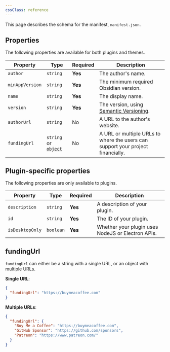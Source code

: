 ```yaml
---
cssClass: reference
---
```


This page describes the schema for the manifest, `manifest.json`.

## Properties

The following properties are available for both plugins and themes.

| Property        | Type                                | Required | Description                                                                     |
| --------------- | ----------------------------------- | -------- | ------------------------------------------------------------------------------- |
| `author`        | `string`                            | **Yes**  | The author's name.                                                              |
| `minAppVersion` | `string`                            | **Yes**  | The minimum required Obsidian version.                                          |
| `name`          | `string`                            | **Yes**  | The display name.                                                               |
| `version`       | `string`                            | **Yes**  | The version, using [Semantic Versioning](https://semver.org/).                  |
| `authorUrl`     | `string`                            | No       | A URL to the author's website.                                                  |
| `fundingUrl`    | `string` or [`object`](#fundingurl) | No       | A URL or multiple URLs to where the users can support your project financially. |

## Plugin-specific properties

The following properties are only available to plugins.

| Property        | Type      | Required | Description                                       |
| --------------- | --------- | -------- | ------------------------------------------------- |
| `description`   | `string`  | **Yes**  | A description of your plugin.                     |
| `id`            | `string`  | **Yes**  | The ID of your plugin.                            |
| `isDesktopOnly` | `boolean` | **Yes**  | Whether your plugin uses NodeJS or Electron APIs. |

## fundingUrl

`fundingUrl` can either be a string with a single URL, or an object with multiple URLs.

**Single URL**:

```json
{
  "fundingUrl": "https://buymeacoffee.com"
}
```

**Multiple URLs**:

```json
{
  "fundingUrl": {
    "Buy Me a Coffee": "https://buymeacoffee.com",
    "GitHub Sponsor": "https://github.com/sponsors",
    "Patreon": "https://www.patreon.com/"
  }
}
```
